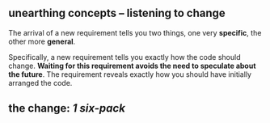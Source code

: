 ## unearthing concepts – listening to change

The arrival of a new requirement tells you two things,
one very **specific**, the other more **general**.

Specifically, a new requirement tells you exactly how the code should change.
**Waiting for this requirement avoids the need to speculate about the future**.
The requirement reveals exactly how you should have initially arranged the code.

## the change: *1 six-pack*